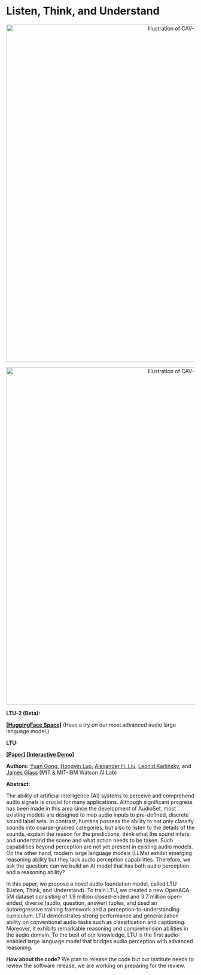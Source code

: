 # Listen, Think, and Understand
<p align="center"><img src="https://github.com/YuanGongND/ltu/blob/main/ltu.png?raw=true" alt="Illustration of CAV-MAE." width="900"/></p>

<p align="center"><img src="https://github.com/YuanGongND/ltu/blob/main/usage.gif?raw=true" alt="Illustration of CAV-MAE." width="900"/></p>

**LTU-2 (Beta):**

**[[HuggingFace Space]](https://huggingface.co/spaces/yuangongfdu/ltu-2)** (Have a try on our most advanced audio large language model.)

**LTU:**

**[[Paper]](https://arxiv.org/abs/2305.10790)**  **[[Interactive Demo]](https://b20ebee9af3fe49f34.gradio.live)**

**Authors:** [Yuan Gong](https://yuangongnd.github.io/), [Hongyin Luo](https://luohongyin.github.io/), [Alexander H. Liu](https://alexander-h-liu.github.io/), [Leonid Karlinsky](https://mitibmwatsonailab.mit.edu/people/leonid-karlinsky/), and [James Glass](https://people.csail.mit.edu/jrg/) (MIT & MIT-IBM Watson AI Lab)

**Abstract:** 

The ability of artificial intelligence (AI) systems to perceive and comprehend audio signals is crucial for many applications. Although significant progress has been made in this area since the development of AudioSet, most existing models are designed to map audio inputs to pre-defined, discrete sound label sets. In contrast, humans possess the ability to not only classify sounds into coarse-grained categories, but also to listen to the details of the sounds, explain the reason for the predictions, think what the sound infers, and understand the scene and what action needs to be taken. Such capabilities beyond perception are not yet present in existing audio models. On the other hand, modern large language models (LLMs) exhibit emerging reasoning ability but they lack audio perception capabilities. Therefore, we ask the question: can we build an AI model that has both audio perception and a reasoning ability?

In this paper, we propose a novel audio foundation model, called LTU (Listen, Think, and Understand). To train LTU, we created a new OpenAQA-5M dataset consisting of 1.9 million closed-ended and 3.7 million open-ended, diverse (audio, question, answer) tuples, and used an autoregressive training framework and a perception-to-understanding curriculum. LTU demonstrates strong performance and generalization ability on conventional audio tasks such as classification and captioning. Moreover, it exhibits remarkable reasoning and comprehension abilities in the audio domain. To the best of our knowledge, LTU is the first audio-enabled large language model that bridges audio perception with advanced reasoning.


**How about the code?**
We plan to release the code but our institute needs to review the software release, we are working on preparing for the review. 